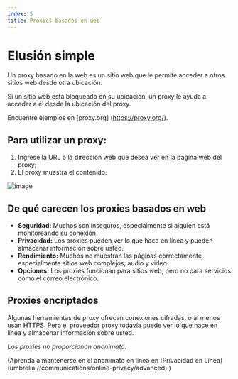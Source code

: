 ```yaml
---
index: 5
title: Proxies basados en web
---
```

# Elusión simple

Un proxy basado en la web es un sitio web que le permite acceder a otros sitios web desde otra ubicación.

Si un sitio web está bloqueado en su ubicación, un proxy le ayuda a acceder a él desde la ubicación del proxy.

Encuentre ejemplos en [proxy.org] (https://proxy.org/).

## Para utilizar un proxy:

1. Ingrese la URL o la dirección web que desea ver en la página web del proxy;
2. El proxy muestra el contenido.

![image](internetb3.png)

## De qué carecen los proxies basados en web

*   **Seguridad:** Muchos son inseguros, especialmente si alguien está monitoreando su conexión.
*   **Privacidad:** Los proxies pueden ver lo que hace en línea y pueden almacenar información sobre usted.
*   **Rendimiento:** Muchos no muestran las páginas correctamente, especialmente sitios web complejos, audio y video.
*   **Opciones:** Los proxies funcionan para sitios web, pero no para servicios como el correo electrónico.

## Proxies encriptados

Algunas herramientas de proxy ofrecen conexiones cifradas, o al menos usan HTTPS. Pero el proveedor proxy todavía puede ver lo que hace en línea y almacenar información sobre usted.

*Los proxies no proporcionan anonimato.*

(Aprenda a mantenerse en el anonimato en línea en [Privacidad en Línea] (umbrella://communications/online-privacy/advanced).)